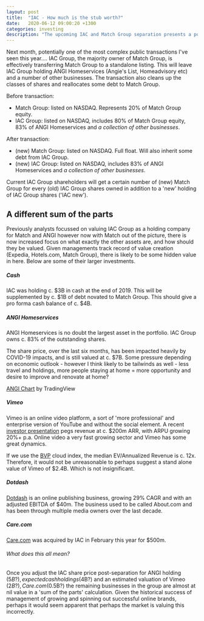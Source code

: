 ```yaml
---
layout: post
title:  "IAC - How much is the stub worth?"
date:   2020-06-12 09:00:20 +1300
categories: investing
description: "The upcoming IAC and Match Group separation presents a potentially interesting opportunity to see how the market values the IAC stub."
---
```


Next month, potentially one of the most complex public transactions I've seen this year.... IAC Group, the majority owner of Match Group, is effectively transferring Match Group to a standalone listing. This will leave IAC Group holding ANGI Homeservices (Angie's List, Homeadvisory etc) and a number of other businesses. The transaction also cleans up the classes of shares and reallocates some debt to Match Group.

Before transaction:
- Match Group: listed on NASDAQ. Represents 20% of Match Group equity.
- IAC Group: listed on NASDAQ, includes 80% of Match Group equity, 83% of ANGI Homeservices and _a collection of other businesses_.

After transaction:
- (new) Match Group: listed on NASDAQ. Full float. Will also inherit some debt from IAC Group.
- (new) IAC Group: listed on NASDAQ, includes 83% of ANGI Homeservices and _a collection of other businesses_.

Current IAC Group shareholders will get a certain number of (new) Match Group for every (old) IAC Group shares owned in addition to a 'new' holding of IAC Group shares ('IAC new'). 

## A different sum of the parts

Previously analysts focussed on valuing IAC Group as a holding company for Match and ANGI however now with Match out of the picture, there is now increased focus on what exactly the other assets are, and how should they be valued. Given managements track record of value creation (Expedia, Hotels.com, Match Group), there is likely to be some hidden value in here. Below are some of their larger investments.

##### Cash

IAC was holding c. $3B in cash at the end of 2019. This will be supplemented by c. $1B of debt novated to Match Group. This should give a pro forma cash balance of c. $4B.

##### ANGI Homeservices

ANGI Homeservices is no doubt the largest asset in the portfolio. IAC Group owns c. 83% of the outstanding shares.

The share price, over the last six months, has been impacted heavily by COVID-19 impacts, and is still valued at c. $7B. Some pressure depending on economic outlook - however I think likely to be tailwinds as well - less travel and holdings, more people staying at home = more opportunity and desire to improve and renovate at home?

<!-- TradingView Widget BEGIN -->
<div class="tradingview-widget-container">
  <div id="tradingview_566b8"></div>
  <div class="tradingview-widget-copyright"><a href="https://www.tradingview.com/symbols/NASDAQ-ANGI/" rel="noopener" target="_blank"><span class="blue-text">ANGI Chart</span></a> by TradingView</div>
  <script type="text/javascript" src="https://s3.tradingview.com/tv.js"></script>
  <script type="text/javascript">
  new TradingView.widget(
  {
  "autosize": true,
  "symbol": "NASDAQ:ANGI",
  "interval": "W",
  "timezone": "Etc/UTC",
  "theme": "light",
  "style": "1",
  "locale": "en",
  "toolbar_bg": "#f1f3f6",
  "enable_publishing": false,
  "allow_symbol_change": true,
  "container_id": "tradingview_566b8"
}
  );
  </script>
</div>
<!-- TradingView Widget END -->

##### Vimeo

Vimeo is an online video platform, a sort of 'more professional' and enterprise version of YouTube and without the social element. A recent [investor presentation](https://ir.iac.com/static-files/329fc28c-7a1b-4c7a-b58d-531ba5bc0b1d) pegs revenue at c. $200m ARR, with ARPU growing 20%+ p.a. Online video a very fast growing sector and Vimeo has some great dynamics.

If we use the [BVP](https://www.bvp.com/bvp-nasdaq-emerging-cloud-index) cloud index, the median EV/Annualized Revenue is c. 12x. Therefore, it would not be unreasonable to perhaps suggest a stand alone value of Vimeo of $2.4B. Which is not insignificant.

##### Dotdash

[Dotdash](https://www.dotdash.com/) is an online publishing business, growing 29% CAGR and with an adjusted EBITDA of $40m. The business used to be called About.com and has been through multiple media owners over the last decade.

##### Care.com

[Care.com](https://www.care.com/) was acquired by IAC in February this year for $500m.


###### What does this all mean?

Once you adjust the IAC share price post-separation for ANGI holding ($5B?), expected cash holdings ($4B?) and an estimated valuation of Vimeo ($2B?), Care.com ($0.5B?) the remaining businesses in the group are almost at nil value in a 'sum of the parts' calculation. Given the historical success of management of growing and spinning out successful online brands, perhaps it would seem apparent that perhaps the market is valuing this incorrectly.
















